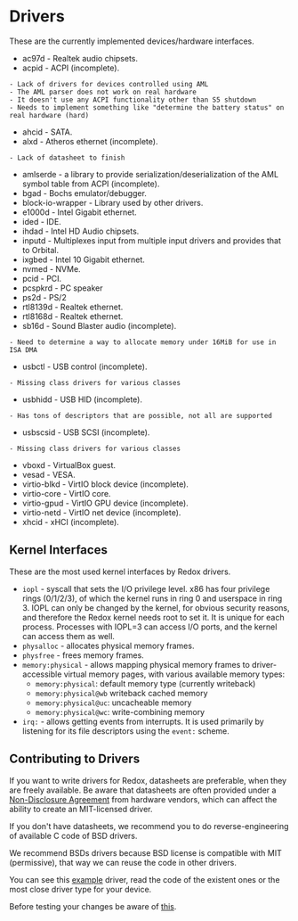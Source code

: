# Drivers

These are the currently implemented devices/hardware interfaces.

- ac97d - Realtek audio chipsets.
- acpid - ACPI (incomplete).

```
- Lack of drivers for devices controlled using AML
- The AML parser does not work on real hardware
- It doesn't use any ACPI functionality other than S5 shutdown
- Needs to implement something like "determine the battery status" on real hardware (hard)
```

- ahcid - SATA.
- alxd - Atheros ethernet (incomplete).

```
- Lack of datasheet to finish
```

- amlserde - a library to provide serialization/deserialization of the AML symbol table from ACPI (incomplete).
- bgad - Bochs emulator/debugger.
- block-io-wrapper - Library used by other drivers.
- e1000d - Intel Gigabit ethernet.
- ided - IDE.
- ihdad - Intel HD Audio chipsets.
- inputd - Multiplexes input from multiple input drivers and provides that to Orbital.
- ixgbed - Intel 10 Gigabit ethernet.
- nvmed - NVMe.
- pcid - PCI.
- pcspkrd - PC speaker
- ps2d - PS/2
- rtl8139d - Realtek ethernet.
- rtl8168d - Realtek ethernet.
- sb16d - Sound Blaster audio (incomplete).

```
- Need to determine a way to allocate memory under 16MiB for use in ISA DMA
```

- usbctl - USB control (incomplete).

```
- Missing class drivers for various classes
```

- usbhidd - USB HID (incomplete).

```
- Has tons of descriptors that are possible, not all are supported
```

- usbscsid - USB SCSI (incomplete).

```
- Missing class drivers for various classes
```

- vboxd - VirtualBox guest.
- vesad - VESA.
- virtio-blkd - VirtIO block device (incomplete).
- virtio-core - VirtIO core.
- virtio-gpud - VirtIO GPU device (incomplete).
- virtio-netd - VirtIO net device (incomplete).
- xhcid - xHCI (incomplete).

## Kernel Interfaces

These are the most used kernel interfaces by Redox drivers.

- `iopl` - syscall that sets the I/O privilege level. x86 has four privilege rings (0/1/2/3), of which the kernel runs in ring 0 and userspace in ring 3. IOPL can only be changed by the kernel, for obvious security reasons, and therefore the Redox kernel needs root to set it. It is unique for each process. Processes with IOPL=3 can access I/O ports, and the kernel can access them as well.
- `physalloc` - allocates physical memory frames.
- `physfree` - frees memory frames.
- `memory:physical` - allows mapping physical memory frames to driver-accessible virtual memory pages, with various available memory types:
    - `memory:physical`: default memory type (currently writeback)
    - `memory:physical@wb` writeback cached memory
    - `memory:physical@uc`: uncacheable memory
    - `memory:physical@wc`: write-combining memory
- `irq:` - allows getting events from interrupts. It is used primarily by listening for its file descriptors using the `event:` scheme.

## Contributing to Drivers

If you want to write drivers for Redox, datasheets are preferable, when they are freely available. Be aware that datasheets are often provided under a [Non-Disclosure Agreement](https://en.wikipedia.org/wiki/Non-disclosure_agreement) from hardware vendors, which can affect the ability to create an MIT-licensed driver.

If you don't have datasheets, we recommend you to do reverse-engineering of available C code of BSD drivers.

We recommend BSDs drivers because BSD license is compatible with MIT (permissive), that way we can reuse the code in other drivers.

You can see this [example](https://gitlab.redox-os.org/redox-os/exampled) driver, read the code of the existent ones or the most close driver type for your device.

Before testing your changes be aware of [this](https://doc.redox-os.org/book/ch09-02-coding-and-building.html#a-note-about-drivers).
